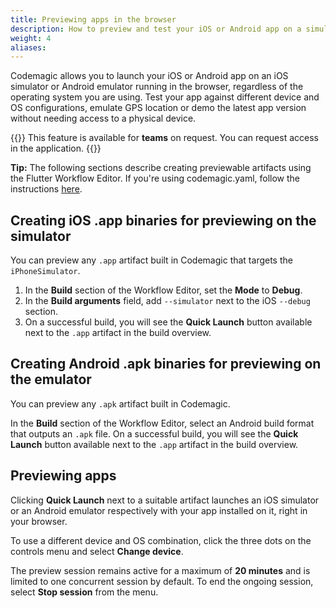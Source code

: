 ```yaml
---
title: Previewing apps in the browser
description: How to preview and test your iOS or Android app on a simulator or emulator running in the browser
weight: 4
aliases:
---
```


Codemagic allows you to launch your iOS or Android app on an iOS simulator or Android emulator running in the browser, regardless of the operating system you are using. Test your app against different device and OS configurations, emulate GPS location or demo the latest app version without needing access to a physical device. 

{{<notebox>}}
This feature is available for **teams** on request. You can request access in the application.
{{</notebox>}}

**Tip:** The following sections describe creating previewable artifacts using the Flutter Workflow Editor. If you're using codemagic.yaml, follow the instructions [here](../yaml-testing/app-preview).

## Creating iOS .app binaries for previewing on the simulator

You can preview any `.app` artifact built in Codemagic that targets the `iPhoneSimulator`. 

1. In the **Build** section of the Workflow Editor, set the **Mode** to **Debug**.
2. In the **Build arguments** field, add `--simulator` next to the iOS `--debug` section.
3. On a successful build, you will see the **Quick Launch** button available next to the `.app` artifact in the build overview.

## Creating Android .apk binaries for previewing on the emulator

You can preview any `.apk` artifact built in Codemagic. 

In the **Build** section of the Workflow Editor, select an Android build format that outputs an `.apk` file. On a successful build, you will see the **Quick Launch** button available next to the `.app` artifact in the build overview.

## Previewing apps 

Clicking **Quick Launch** next to a suitable artifact launches an iOS simulator or an Android emulator respectively with your app installed on it, right in your browser. 

To use a different device and OS combination, click the three dots on the controls menu and select **Change device**.

The preview session remains active for a maximum of **20 minutes** and is limited to one concurrent session by default. To end the ongoing session, select **Stop session** from the menu.
